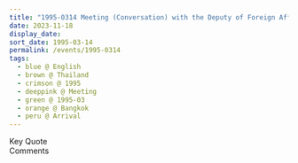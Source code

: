 ```yaml
---
title: "1995-0314 Meeting (Conversation) with the Deputy of Foreign Affairs, On Arrival, Lounge, Airport, Bangkok, Thailand"
date: 2023-11-18
display_date: 
sort_date: 1995-03-14
permalink: /events/1995-0314
tags:
  - blue @ English
  - brown @ Thailand
  - crimson @ 1995
  - deeppink @ Meeting
  - green @ 1995-03
  - orange @ Bangkok
  - peru @ Arrival
---
```


<wave-list>
  <list-title color="green" width="75">Key Quote</list-title>
  <list-item color="BlanchedAlmond"  width="200"></list-item>
  <list-item color="Lavender"></list-item>
  <list-item color="BlanchedAlmond"></list-item>
</wave-list>

<br>

<wave-list>
  <list-title color="green" width="75">Comments</list-title>
  <list-item color="BlanchedAlmond"  width="200"></list-item>
  <list-item color="Lavender"></list-item>
  <list-item color="BlanchedAlmond"></list-item>
</wave-list>